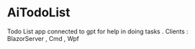 # AiTodoList
Todo List app connected to gpt for help in doing tasks . Clients : BlazorServer , Cmd , Wpf  
